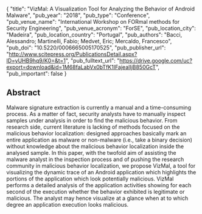 {
  "title": "VizMal: A Visualization Tool for Analyzing the Behavior of Android Malware",
  "pub_year": "2018",
  "pub_type": "Conference",
  "pub_venue_name": "International Workshop on FORmal methods for Security Engineering",
  "pub_venue_acronym": "ForSE",
  "pub_location_city": "Madeira",
  "pub_location_country": "Portugal",
  "pub_authors": "Bacci, Alessandro; Martinelli, Fabio; Medvet, Eric; Mercaldo, Francesco",
  "pub_doi": "10.5220/0006665005170525",
  "pub_publisher_url": "http://www.scitepress.org/PublicationsDetail.aspx?ID=yUHB9hq9/K0=&t=1",
  "pub_fulltext_url": "https://drive.google.com/uc?export=download&id=1M68faLabVx0bTfK1IFajealIjB850GcT",
  "pub_important": false
}

## Abstract
Malware signature extraction is currently a manual and a time-consuming process. As a matter of fact, security analysts have to manually inspect samples under analysis in order to find the malicious behavior. From research side, current literature is lacking of methods focused on the malicious behavior localization: designed approaches basically mark an entire application as malware or non-malware (i.e., take a binary decision) without knowledge about the malicious behavior localization inside the analysed sample. In this paper, with the twofold aim of assisting the malware analyst in the inspection process and of pushing the research community in malicious behavior localization, we propose VizMal, a tool for visualizing the dynamic trace of an Android application which highlights the portions of the application which look potentially malicious. VizMal performs a detailed analysis of the application activities showing for each second of the execution whether the behavior exhibited is legitimate or malicious. The analyst may hence visualize at a glance when at to which degree an application execution looks malicious.
